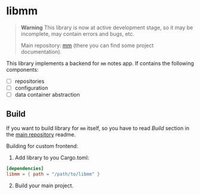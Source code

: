 # libmm

> **Warning**
> This library is now at active development stage, so it may be incomplete,
> may contain errors and bugs, etc.
>
> Main repository: [mm][1] (there you can find some project documentation).

This library implements a backend for `mm` notes app.
If contains the following components:

- [ ] repositories
- [ ] configuration
- [ ] data container abstraction

## Build

If you want to build library for `mm` itself, so you have to read *Build* section 
in the [main repository][1] readme.

Building for custom frontend:

1. Add library to you Cargo.toml:

```toml
[dependencies]
libmm = { path = "/path/to/libmm" }
```

2. Build your main project.

[1]: https://github.com/GeorgyFirsov/mm
